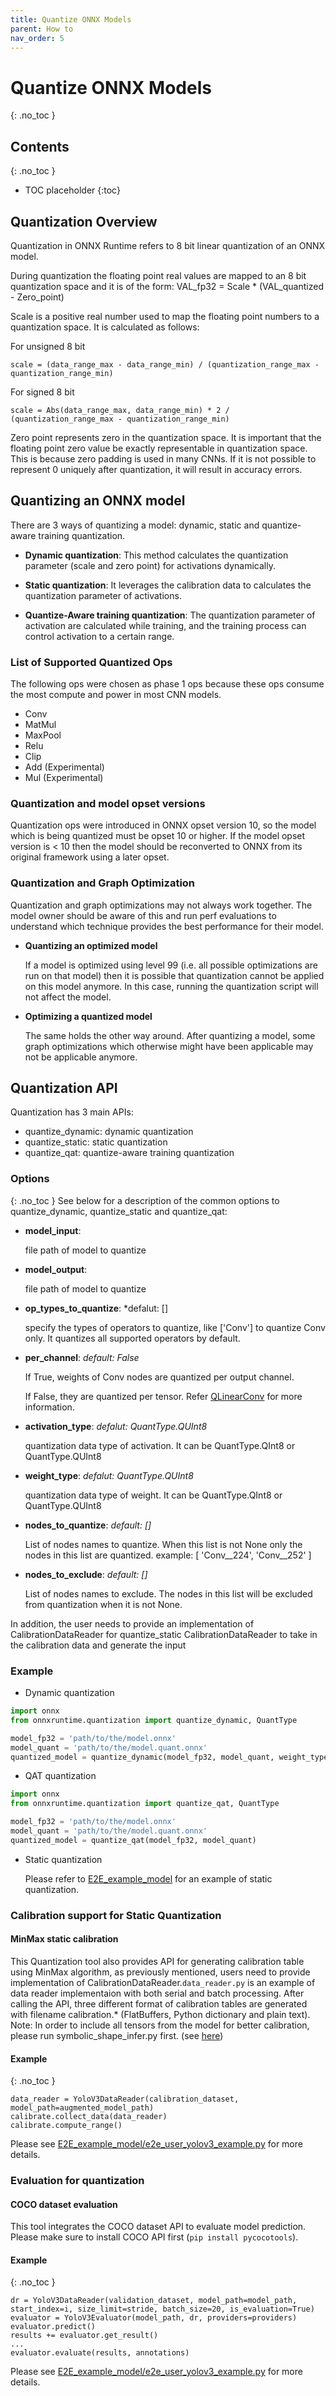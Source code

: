 ```yaml
---
title: Quantize ONNX Models
parent: How to
nav_order: 5
---
```

# Quantize ONNX Models
{: .no_toc }

## Contents
{: .no_toc }

* TOC placeholder
{:toc}

## Quantization Overview
Quantization in ONNX Runtime refers to 8 bit linear quantization of an ONNX model.

 During quantization the floating point real values are mapped to an 8 bit quantization space and it is of the form:
 VAL_fp32 = Scale * (VAL_quantized - Zero_point)

 Scale is a positive real number used to map the floating point numbers to a quantization space. It is calculated as follows:

 For unsigned 8 bit
 ```
 scale = (data_range_max - data_range_min) / (quantization_range_max - quantization_range_min)
 ```

 For signed 8 bit
 ```
 scale = Abs(data_range_max, data_range_min) * 2 / (quantization_range_max - quantization_range_min)
 ```

 Zero point represents zero in the quantization space. It is important that the floating point zero value be exactly representable in quantization space. This is because zero padding is used in many CNNs. If it is not possible to represent 0 uniquely after quantization, it will result in accuracy errors.

## Quantizing an ONNX model
There are 3 ways of quantizing a model: dynamic, static and quantize-aware training quantization.

* **Dynamic quantization**: This method calculates the quantization parameter (scale and zero point) for activations dynamically.

* **Static quantization**: It leverages the calibration data to calculates the quantization parameter of activations.

* **Quantize-Aware training quantization**: The quantization parameter of activation are calculated while training, and the training process can control activation to a certain range.

### List of Supported Quantized Ops
The following ops were chosen as phase 1 ops because these ops consume the most compute and power in most CNN models.
 * Conv
 * MatMul
 * MaxPool
 * Relu
 * Clip
 * Add (Experimental)
 * Mul (Experimental)

 ### Quantization and model opset versions
 Quantization ops were introduced in ONNX opset version 10, so the model which is being quantized must be opset 10 or higher. If the model opset version is < 10 then the model should be reconverted to ONNX from its original framework using a later opset.

### Quantization and Graph Optimization
Quantization and graph optimizations may not always work together. The model owner should be aware of this and run perf evaluations to understand which technique provides the best performance for their model.

* **Quantizing an optimized model**

    If a model is optimized using level 99 (i.e. all possible optimizations are run on that model) then it is possible that quantization cannot be applied on this model anymore. In this case, running the quantization script will not affect the model.

* **Optimizing a quantized model**

    The same holds the other way around. After quantizing a model, some graph optimizations which otherwise might have been applicable may not be applicable anymore.


## Quantization API
Quantization has 3 main APIs:
* quantize_dynamic: dynamic quantization
* quantize_static: static quantization
* quantize_qat: quantize-aware training quantization

### Options
{: .no_toc }
See below for a description of the common options to quantize_dynamic, quantize_static and quantize_qat:

- **model_input**:

    file path of model to quantize
- **model_output**:

    file path of model to quantize
- **op_types_to_quantize**: *defalut: []

    specify the types of operators to quantize, like ['Conv'] to quantize Conv only. It quantizes all supported operators by default.
- **per_channel**: *default: False*

    If True, weights of Conv nodes are quantized per output channel.
  
    If False, they are quantized per tensor. Refer [QLinearConv](https://github.com/onnx/onnx/blob/master/docs/Operators.md#qlinearconv) for more information.
- **activation_type**: *defalut: QuantType.QUInt8*

    quantization data type of activation. It can be QuantType.QInt8 or QuantType.QUInt8
- **weight_type**: *defalut: QuantType.QUInt8*

    quantization data type of weight. It can be QuantType.QInt8 or QuantType.QUInt8
- **nodes_to_quantize**: *default: []*

    List of nodes names to quantize. When this list is not None only the nodes in this list
    are quantized.
    example:
    [
        'Conv__224',
        'Conv__252'
    ]
- **nodes_to_exclude**: *default: []*

    List of nodes names to exclude. The nodes in this list will be excluded from quantization
    when it is not None.

In addition, the user needs to provide an implementation of CalibrationDataReader for quantize_static CalibrationDataReader to take in the calibration data and generate the input

### Example
- Dynamic quantization
```python
import onnx
from onnxruntime.quantization import quantize_dynamic, QuantType

model_fp32 = 'path/to/the/model.onnx'
model_quant = 'path/to/the/model.quant.onnx'
quantized_model = quantize_dynamic(model_fp32, model_quant, weight_type=QuantType.QUInt8)
```

- QAT quantization
```python
import onnx
from onnxruntime.quantization import quantize_qat, QuantType

model_fp32 = 'path/to/the/model.onnx'
model_quant = 'path/to/the/model.quant.onnx'
quantized_model = quantize_qat(model_fp32, model_quant)
```

- Static quantization

  Please refer to [E2E_example_model](https://github.com/microsoft/onnxruntime/tree/master/onnxruntime/python/tools/quantization/E2E_example_model) for an example of static quantization.

### Calibration support for Static Quantization
#### MinMax static calibration
This Quantization tool also provides API for generating calibration table using MinMax algorithm, as previously mentioned, users need to provide implementation of CalibrationDataReader.```data_reader.py``` is an example of data reader implementaion with both serial and batch processing.
After calling the API, three different format of calibration tables are generated with filename calibration.* (FlatBuffers, Python dictionary and plain text).
Note: In order to include all tensors from the model for better calibration, please run symbolic_shape_infer.py first. (see [here](./../reference/execution-providers/TensorRT-ExecutionProvider.html#sample))
#### Example
{: .no_toc }
```
data_reader = YoloV3DataReader(calibration_dataset, model_path=augmented_model_path)
calibrate.collect_data(data_reader)
calibrate.compute_range()
```
Please see [E2E_example_model/e2e_user_yolov3_example.py](https://github.com/microsoft/onnxruntime/blob/master/onnxruntime/python/tools/quantization/E2E_example_model/object_detection/trt/yolov3/e2e_user_yolov3_example.py) for more details.
### Evaluation for quantization
#### COCO dataset evaluation
This tool integrates the COCO dataset API to evaluate model prediction. Please make sure to install COCO API first (```pip install pycocotools```).
#### Example
{: .no_toc }
```
dr = YoloV3DataReader(validation_dataset, model_path=model_path, start_index=i, size_limit=stride, batch_size=20, is_evaluation=True)
evaluator = YoloV3Evaluator(model_path, dr, providers=providers)
evaluator.predict()
results += evaluator.get_result()
...
evaluator.evaluate(results, annotations)
```
Please see [E2E_example_model/e2e_user_yolov3_example.py](https://github.com/microsoft/onnxruntime/blob/master/onnxruntime/python/tools/quantization/E2E_example_model/object_detection/trt/yolov3/e2e_user_yolov3_example.py) for more details.

